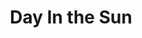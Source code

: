 ---
title: Day In the Sun
year: 1941
opening_date: 1941-02-11
closing_date: 1941-02-14
layout: productions
image:
image_caption:
image_credit:
playbill: 
category: 
details:
  Theatre: Theatre Jacksonville
  Venue: Little Theatre
cast:
  Ann Sumner: Janice Martin
  Brickie Hubbell: Barbara Mason
  Charlie Sumner: Carl Baker
  Dick Blanchard: Jack A. Pace
  Ed Hubbell: Harold Hornbeak
  Frank Burroughs: Charles Roberts
  George Duke: J. Ray Driver, Jr.
  Gertrude Hubbell: Dorothy Lupfer
  Helen Bennett: Dorothy Kenniston
  J.D. Crabshaw: Dodd Pace
  Judge Livingstone: John F. Crocker
  Martin Malloon: George Stanly
  Miss McLean: Martha Conner
  Mrs. Crabshaw: Lucie Olive Gaines
  Mrs. Duffy: Elizabeth Hulett
  Mrs. Joe Bono: Eleonor Edwards
crew:
  Assistant to Director: Anna Crocker
  Director: Pol Delgado
  Electrician: Alex Pillsbury
  Make-up:
    - Jean Runyon
    - Stanley Morrell
  Props: Eleonor Edwards
  Technical Director: Mary Courtney
orchestra:
external_links:
---